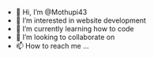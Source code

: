 - 👋 Hi, I’m @Mothupi43
- 👀 I’m interested in website development
- 🌱 I’m currently learning how to code
- 💞️ I’m looking to collaborate on 
- 📫 How to reach me ...

<!---
Mothupi43/Mothupi43 is a ✨ special ✨ repository because its `README.md` (this file) appears on your GitHub profile.
You can click the Preview link to take a look at your changes.
--->
